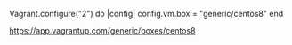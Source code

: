 Vagrant.configure("2") do |config|
  config.vm.box = "generic/centos8"
end

https://app.vagrantup.com/generic/boxes/centos8
